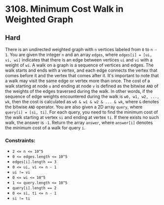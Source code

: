 # 3108. Minimum Cost Walk in Weighted Graph

## Hard

There is an undirected weighted graph with `n` vertices labeled from `0` to `n - 1`. You are given the integer `n` and
an array `edges`, where `edges[i] = [ui, vi, wi]` indicates that there is an edge between vertices `ui` and `vi` with a
weight of `wi`. A walk on a graph is a sequence of vertices and edges. The walk starts and ends with a vertex, and each
edge connects the vertex that comes before it and the vertex that comes after it. It's important to note that a walk may
visit the same edge or vertex more than once. The cost of a walk starting at node `u` and ending at node `v` is defined
as the bitwise `AND` of the weights of the edges traversed during the walk. In other words, if the sequence of edge
weights encountered during the walk is `w0, w1, w2, ..., wk`, then the cost is calculated as `w0 & w1 & w2 & ... & wk`,
where `&` denotes the bitwise `AND` operator. You are also given a 2D array `query`, where `query[i] = [si, ti]`. For
each query, you need to find the minimum cost of the walk starting at vertex `si` and ending at vertex `ti`. If there
exists no such walk, the answer is `-1`. Return the array `answer`, where `answer[i]` denotes the minimum cost of a walk
for query `i`.

### Constraints:

- `2 <= n <= 10^5`
- `0 <= edges.length <= 10^5`
- `edges[i].length == 3`
- `0 <= ui, vi <= n - 1`
- `ui != vi`
- `0 <= wi <= 10^5`
- `1 <= query.length <= 10^5`
- `query[i].length == 2`
- `0 <= si, ti <= n - 1`
- `si != ti`
